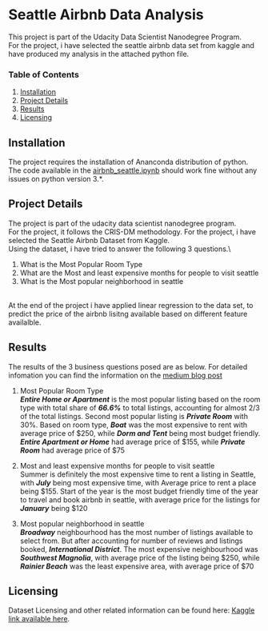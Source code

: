 # Seattle Airbnb Data Analysis

This project is part of the Udacity Data Scientist Nanodegree Program.\
For the project, i have selected the seattle airbnb data set from kaggle and have produced my analysis in the attached python file.

### Table of Contents
1. [Installation](#installation)
2. [Project Details](#project-details)
3. [Results](#results)
4. [Licensing](#licensing)

## Installation
The project requires the installation of Ananconda distribution of python. The code available in the [airbnb_seattle.ipynb](https://github.com/shagangrewal/Seattle_Airbnb_DataAnalysis/blob/master/airbnb_seattle.ipynb) should work fine without any issues on python version 3.*.
 
## Project Details
The project is part of the udacity data scientist nanodegree program.\
For the project, it follows the CRIS-DM methodology. For the project, i have selected the Seattle Airbnb Dataset from Kaggle.\
Using the dataset, i have tried to answer the following 3 questions.\
1)	What is the Most Popular Room Type
2)	What are the Most and least expensive months for people to visit seattle
3)	What is the Most popular neighborhood in seattle

\
At the end of the project i have applied linear regression to the data set, to predict the price of the airbnb lisitng  available based on different feature availalble.

## Results
The results of the 3 business questions posed are as below. For detailed infomation you can find the information on the [medium blog post](https://medium.com/@grewalshagan94/how-data-can-help-you-airbnb-efficiently-in-seattle-e8ac70a54c86)
1)	Most Popular Room Type\
***Entire Home or Apartment*** is the most popular listing based on the room type with total share of ***66.6%*** to total listings, accounting for almost 2/3 of the total listings. Second most popular listing is ***Private Room*** with 30%. Based on room type, ***Boat*** was the most expensive to rent with average price of $250, while ***Dorm and Tent*** being most budget friendly. ***Entire Apartment or Home*** had average price of $155, while ***Private Room*** had average price of $75

2)	Most and least expensive months for people to visit seattle\
Summer is definitely the most expensive time to rent a listing in Seattle, with ***July*** being most expensive time, with Average price to rent a place being $155. Start of the year is the most budget friendly time of the year to travel and book airbnb in seattle, with average price for the listings for ***January*** being $120

3)	Most popular neighborhood in seattle\
***Broadway*** neighbourhood has the most number of listings available to select from. But after accounting for number of reviews and listings booked, ***International District***. The most expensive neighbourhood was ***Southwest Magnolia***, with average price of the listing being $250, while ***Rainier Beach*** was the least expensive area, with average price of $70

## Licensing 
Dataset Licensing and other related information can be found here: [Kaggle link available here](https://www.kaggle.com/airbnb/seattle/data).
